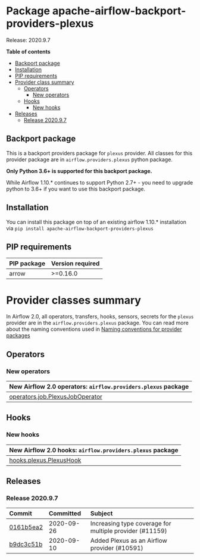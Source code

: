 <!--
 Licensed to the Apache Software Foundation (ASF) under one
 or more contributor license agreements.  See the NOTICE file
 distributed with this work for additional information
 regarding copyright ownership.  The ASF licenses this file
 to you under the Apache License, Version 2.0 (the
 "License"); you may not use this file except in compliance
 with the License.  You may obtain a copy of the License at

   http://www.apache.org/licenses/LICENSE-2.0

 Unless required by applicable law or agreed to in writing,
 software distributed under the License is distributed on an
 "AS IS" BASIS, WITHOUT WARRANTIES OR CONDITIONS OF ANY
 KIND, either express or implied.  See the License for the
 specific language governing permissions and limitations
 under the License.
 -->


# Package apache-airflow-backport-providers-plexus

Release: 2020.9.7

**Table of contents**

- [Backport package](#backport-package)
- [Installation](#installation)
- [PIP requirements](#pip-requirements)
- [Provider class summary](#provider-classes-summary)
    - [Operators](#operators)
        - [New operators](#new-operators)
    - [Hooks](#hooks)
        - [New hooks](#new-hooks)
- [Releases](#releases)
    - [Release 2020.9.7](#release-202097)

## Backport package

This is a backport providers package for `plexus` provider. All classes for this provider package
are in `airflow.providers.plexus` python package.

**Only Python 3.6+ is supported for this backport package.**

While Airflow 1.10.* continues to support Python 2.7+ - you need to upgrade python to 3.6+ if you
want to use this backport package.



## Installation

You can install this package on top of an existing airflow 1.10.* installation via
`pip install apache-airflow-backport-providers-plexus`

## PIP requirements

| PIP package   | Version required   |
|:--------------|:-------------------|
| arrow         | &gt;=0.16.0           |

# Provider classes summary

In Airflow 2.0, all operators, transfers, hooks, sensors, secrets for the `plexus` provider
are in the `airflow.providers.plexus` package. You can read more about the naming conventions used
in [Naming conventions for provider packages](https://github.com/apache/airflow/blob/master/CONTRIBUTING.rst#naming-conventions-for-provider-packages)


## Operators


### New operators

| New Airflow 2.0 operators: `airflow.providers.plexus` package                                                              |
|:---------------------------------------------------------------------------------------------------------------------------|
| [operators.job.PlexusJobOperator](https://github.com/apache/airflow/blob/master/airflow/providers/plexus/operators/job.py) |



## Hooks


### New hooks

| New Airflow 2.0 hooks: `airflow.providers.plexus` package                                                         |
|:------------------------------------------------------------------------------------------------------------------|
| [hooks.plexus.PlexusHook](https://github.com/apache/airflow/blob/master/airflow/providers/plexus/hooks/plexus.py) |




## Releases

### Release 2020.9.7

| Commit                                                                                         | Committed   | Subject                                                 |
|:-----------------------------------------------------------------------------------------------|:------------|:--------------------------------------------------------|
| [0161b5ea2](https://github.com/apache/airflow/commit/0161b5ea2b805d62a0317e5cab6f797b92c8abf1) | 2020-09-26  | Increasing type coverage for multiple provider (#11159) |
| [b9dc3c51b](https://github.com/apache/airflow/commit/b9dc3c51ba2cba1c61d327488cecf2623d6445b3) | 2020-09-10  | Added Plexus as an Airflow provider (#10591)            |
